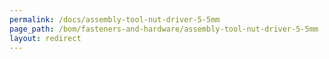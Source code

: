 ```yaml
---
permalink: /docs/assembly-tool-nut-driver-5-5mm
page_path: /bom/fasteners-and-hardware/assembly-tool-nut-driver-5-5mm
layout: redirect
---
```



